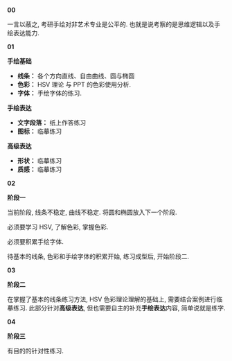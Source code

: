 **00**

一言以蔽之, 考研手绘对非艺术专业是公平的. 也就是说考察的是思维逻辑以及手绘表达能力.

**01**

**手绘基础**

- **线条：** 各个方向直线、自由曲线、圆与椭圆
- **色彩：** HSV 理论 与 PPT 的色彩使用分析.
- **字体：** 手绘字体的练习.

**手绘表达**

- **文字段落：** 纸上作答练习
- **图标：** 临摹练习

**高级表达**

- **形状：** 临摹练习
- **质感：** 临摹练习

**02**

**阶段一**

当前阶段, 线条不稳定, 曲线不稳定. 将圆和椭圆放入下一个阶段.

必须要学习 HSV, 了解色彩, 掌握色彩.

必须要积累手绘字体.

待基本的线条, 色彩和手绘字体的积累开始, 练习成型后, 开始阶段二.

**03**

**阶段二**

在掌握了基本的线条练习方法, HSV 色彩理论理解的基础上, 需要结合案例进行临摹练习. 此部分针对**高级表达**, 但也需要自主的补充**手绘表达**内容, 简单说就是练字.

**04**

**阶段三**

有目的的针对性练习.
